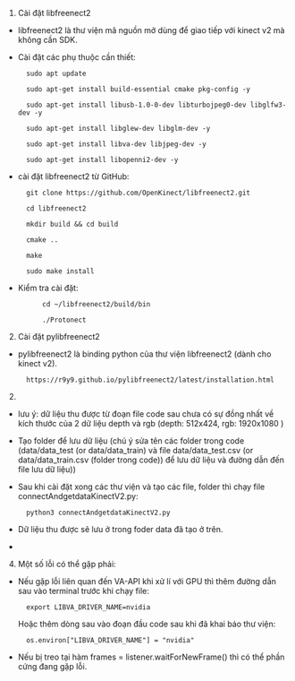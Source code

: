 1. Cài đặt libfreenect2
- libfreenect2 là thư viện mã nguồn mở dùng để giao tiếp với kinect v2 mà không cần SDK.
- Cài đặt các phụ thuộc cần thiết:

        sudo apt update
        
        sudo apt-get install build-essential cmake pkg-config -y

        sudo apt-get install libusb-1.0-0-dev libturbojpeg0-dev libglfw3-dev -y

        sudo apt-get install libglew-dev libglm-dev -y

        sudo apt-get install libva-dev libjpeg-dev -y

        sudo apt-get install libopenni2-dev -y


    
- cài đặt libfreenect2 từ GitHub:

        git clone https://github.com/OpenKinect/libfreenect2.git

        cd libfreenect2

        mkdir build && cd build

        cmake ..

        make

        sudo make install

- Kiểm tra cài đặt:

            cd ~/libfreenect2/build/bin

            ./Protonect

2. Cài đặt pylibfreenect2
- pylibfreenect2 là binding python của thư viện libfreenect2 (dành cho kinect v2).

        https://r9y9.github.io/pylibfreenect2/latest/installation.html

2. 
- lưu ý: dữ liệu thu được từ đoạn file code sau chưa có sự đồng nhất về kích thước của 2 dữ liệu depth và rgb (depth: 512x424, rgb: 1920x1080 )

- Tạo folder để lưu dữ liệu (chú ý sửa tên các folder trong code (data/data_test (or data/data_train) và file data/data_test.csv (or data/data_train.csv (folder trong code)) để lưu dữ liệu và đường dẫn đến file lưu dữ liệu))

- Sau khi cài đặt xong các thư viện và tạo các file, folder thì chạy file connectAndgetdataKinectV2.py:

        python3 connectAndgetdataKinectV2.py

- Dữ liệu thu được sẽ lưu ở trong foder data đã tạo ở trên.
- 


4. Một số lỗi có thể gặp phải:

- Nếu gặp lỗi liên quan đến VA-API khi xử lí với GPU thì thêm đường dẫn sau vào terminal trước khi chạy file:

        export LIBVA_DRIVER_NAME=nvidia

  Hoặc thêm dòng sau vào đoạn đầu code sau khi đã khai báo thư viện:

        os.environ["LIBVA_DRIVER_NAME"] = "nvidia"

- Nếu bị treo tại hàm frames = listener.waitForNewFrame() thì có thể phần cứng đang gặp lỗi.









            
